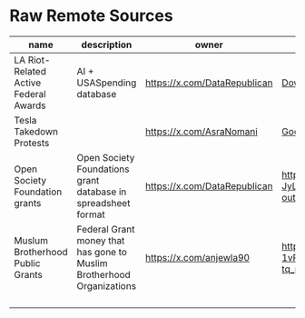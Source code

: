 # Raw Remote Sources

| name | description | owner | link | date |
|------|-------------|-------|------|-------|
| LA Riot-Related Active Federal Awards | AI + USASpending database |https://x.com/DataRepublican | [Download Spreadsheet](https://docs.google.com/spreadsheets/d/e/2PACX-1vTInGBx9L8JpFWvpgwDfZrUljNxB3TNjjv8B5UFU-1oDj_QsKP6BOJQwLi5gHzO1FD8fH_9_M5i6IJs/pub?output=xlsx) | 11 Jun 2025 |
|Tesla Takedown Protests||https://x.com/AsraNomani|[Google Spreadsheet Link](https://docs.google.com/spreadsheets/d/13MOGhdMPc-_lGGdEGkS0QVSayczGG7Z5rlk_LUxdCTk/edit)| 16 Apr 25|
|Open Society Foundation grants| Open Society Foundations grant database in spreadsheet format| https://x.com/DataRepublican| https://docs.google.com/spreadsheets/d/e/2PACX-1vTfdxZDLIvNWx9XK61YK0-JyLWJJMsUvmADQn7eUQ1BSovT7e0oDxFzHDVxU1H8So2jMmoy3e2UXVFs/pub?output=xlsx | 12 May 2025 |
| Muslum Brotherhood Public Grants | Federal Grant money that has gone to Muslim Brotherhood Organizations | https://x.com/anjewla90 | https://docs.google.com/spreadsheets/d/e/2PACX-1vRFcpweI08KvjytB5jMkmSaK3Omx9oaD2RPgaIXJrQtNlmQBfWVOWaD4djRdCXPRqgFKts2-tq_pghv/pubhtml# | 24 Mar 2025 |
|  |  |  |  |  |
|  |  |  |  |  |
|  |  |  |  |  |
|  |  |  |  |  |
